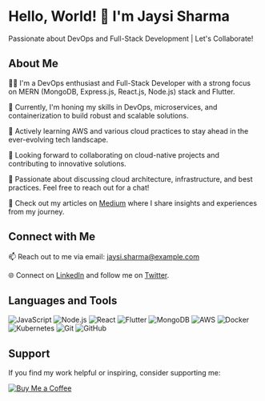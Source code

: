 # Hello, World! 👋 I'm Jaysi Sharma

Passionate about DevOps and Full-Stack Development | Let's Collaborate!

## About Me

👨‍💻 I'm a DevOps enthusiast and Full-Stack Developer with a strong focus on MERN (MongoDB, Express.js, React.js, Node.js) stack and Flutter.

🔭 Currently, I'm honing my skills in DevOps, microservices, and containerization to build robust and scalable solutions.

🌱 Actively learning AWS and various cloud practices to stay ahead in the ever-evolving tech landscape.

👯 Looking forward to collaborating on cloud-native projects and contributing to innovative solutions.

💬 Passionate about discussing cloud architecture, infrastructure, and best practices. Feel free to reach out for a chat!

📝 Check out my articles on [Medium](https://medium.com/@jaysisharma) where I share insights and experiences from my journey.

## Connect with Me

📫 Reach out to me via email: [jaysi.sharma@example.com](mailto:jaysi.sharma@example.com)

🌐 Connect on [LinkedIn](https://www.linkedin.com/in/jaysi-sharma/) and follow me on [Twitter](https://twitter.com/jaysisharma).

## Languages and Tools

![JavaScript](https://img.shields.io/badge/-JavaScript-F7DF1E?style=flat-square&logo=javascript&logoColor=black)
![Node.js](https://img.shields.io/badge/-Node.js-339933?style=flat-square&logo=node.js&logoColor=white)
![React](https://img.shields.io/badge/-React-61DAFB?style=flat-square&logo=react&logoColor=white)
![Flutter](https://img.shields.io/badge/-Flutter-02569B?style=flat-square&logo=flutter&logoColor=white)
![MongoDB](https://img.shields.io/badge/-MongoDB-47A248?style=flat-square&logo=mongodb&logoColor=white)
![AWS](https://img.shields.io/badge/-AWS-232F3E?style=flat-square&logo=amazon-aws&logoColor=white)
![Docker](https://img.shields.io/badge/-Docker-2496ED?style=flat-square&logo=docker&logoColor=white)
![Kubernetes](https://img.shields.io/badge/-Kubernetes-326CE5?style=flat-square&logo=kubernetes&logoColor=white)
![Git](https://img.shields.io/badge/-Git-F05032?style=flat-square&logo=git&logoColor=white)
![GitHub](https://img.shields.io/badge/-GitHub-181717?style=flat-square&logo=github&logoColor=white)

## Support

If you find my work helpful or inspiring, consider supporting me:

[![Buy Me a Coffee](https://img.shields.io/badge/-Buy%20Me%20a%20Coffee-FFDD00?style=flat-square&logo=buy-me-a-coffee&logoColor=black)](https://www.buymeacoffee.com/jaysisharma)
